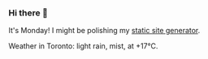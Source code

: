 ### Hi there :wave:

It's Monday! I might be polishing my [static site generator](https://github.com/bewuethr/pandoc-bash-blog).

Weather in Toronto: light rain, mist, at +17°C.
